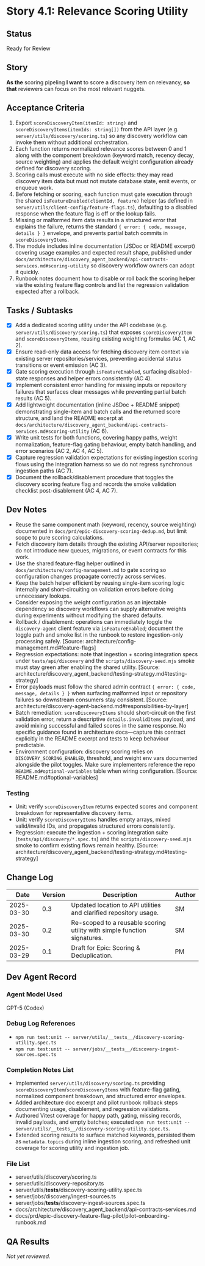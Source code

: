 # Story 4.1: Relevance Scoring Utility

## Status
Ready for Review

## Story
**As the** scoring pipeling
**I want** to score a discovery item on relevancy,
**so that** reviewers can focus on the most relevant nuggets.

## Acceptance Criteria
1. Export `scoreDiscoveryItem(itemId: string)` and `scoreDiscoveryItems(itemIds: string[])` from the API layer (e.g. `server/utils/discovery/scoring.ts`) so any discovery workflow can invoke them without additional orchestration.
2. Each function returns normalized relevance scores between 0 and 1 along with the component breakdown (keyword match, recency decay, source weighting) and applies the default weight configuration already defined for discovery scoring.
3. Scoring calls must execute with no side effects: they may read discovery item data but must not mutate database state, emit events, or enqueue work.
4. Before fetching or scoring, each function must gate execution through the shared `isFeatureEnabled(clientId, feature)` helper (as defined in `server/utils/client-config/feature-flags.ts`), defaulting to a disabled response when the feature flag is off or the lookup fails.
5. Missing or malformed item data results in a structured error that explains the failure, returns the standard `{ error: { code, message, details } }` envelope, and prevents partial batch commits in `scoreDiscoveryItems`.
6. The module includes inline documentation (JSDoc or README excerpt) covering usage examples and expected result shape, published under `docs/architecture/discovery_agent_backend/api-contracts-services.md#scoring-utility` so discovery workflow owners can adopt it quickly.
7. Runbook notes document how to disable or roll back the scoring helper via the existing feature flag controls and list the regression validation expected after a rollback.

## Tasks / Subtasks
- [x] Add a dedicated scoring utility under the API codebase (e.g. `server/utils/discovery/scoring.ts`) that exposes `scoreDiscoveryItem` and `scoreDiscoveryItems`, reusing existing weighting formulas (AC 1, AC 2).
- [x] Ensure read-only data access for fetching discovery item context via existing server repositories/services, preventing accidental status transitions or event emission (AC 3).
- [x] Gate scoring execution through `isFeatureEnabled`, surfacing disabled-state responses and helper errors consistently (AC 4).
- [x] Implement consistent error handling for missing inputs or repository failures that surfaces clear messages while preventing partial batch results (AC 5).
- [x] Add lightweight documentation (inline JSDoc + README snippet) demonstrating single-item and batch calls and the returned score structure, and land the README excerpt at `docs/architecture/discovery_agent_backend/api-contracts-services.md#scoring-utility` (AC 6).
- [x] Write unit tests for both functions, covering happy paths, weight normalization, feature-flag gating behaviour, empty batch handling, and error scenarios (AC 2, AC 4, AC 5).
- [x] Capture regression validation expectations for existing ingestion scoring flows using the integration harness so we do not regress synchronous ingestion paths (AC 7).
- [x] Document the rollback/disablement procedure that toggles the discovery scoring feature flag and records the smoke validation checklist post-disablement (AC 4, AC 7).

## Dev Notes
- Reuse the same component math (keyword, recency, source weighting) documented in `docs/prd/epic-discovery-scoring-dedup.md`, but limit scope to pure scoring calculations.
- Fetch discovery item details through the existing API/server repositories; do not introduce new queues, migrations, or event contracts for this work.
- Use the shared feature-flag helper outlined in `docs/architecture/config-management.md` to gate scoring so configuration changes propagate correctly across services.
- Keep the batch helper efficient by reusing single-item scoring logic internally and short-circuiting on validation errors before doing unnecessary lookups.
- Consider exposing the weight configuration as an injectable dependency so discovery workflows can supply alternative weights during experiments without modifying the shared defaults.
- Rollback / disablement: operations can immediately toggle the `discovery-agent` client feature via `isFeatureEnabled`; document the toggle path and smoke list in the runbook to restore ingestion-only processing safely. [Source: architecture/config-management.md#feature-flags]
- Regression expectations: note that ingestion + scoring integration specs under `tests/api/discovery` and the `scripts/discovery-seed.mjs` smoke must stay green after enabling the shared utility. [Source: architecture/discovery_agent_backend/testing-strategy.md#testing-strategy]
- Error payloads must follow the shared admin contract `{ error: { code, message, details } }` when surfacing malformed input or repository failures so downstream consumers stay consistent. [Source: architecture/discovery-agent-backend.md#responsibilities-by-layer]
- Batch remediation: `scoreDiscoveryItems` should short-circuit on the first validation error, return a descriptive `details.invalidItems` payload, and avoid mixing successful and failed scores in the same response. No specific guidance found in architecture docs—capture this contract explicitly in the README excerpt and tests to keep behaviour predictable.
- Environment configuration: discovery scoring relies on `DISCOVERY_SCORING_ENABLED`, threshold, and weight env vars documented alongside the pilot toggles. Make sure implementers reference the repo `README.md#optional-variables` table when wiring configuration. [Source: README.md#optional-variables]

### Testing
- Unit: verify `scoreDiscoveryItem` returns expected scores and component breakdown for representative discovery items.
- Unit: verify `scoreDiscoveryItems` handles empty arrays, mixed valid/invalid IDs, and propagates structured errors consistently.
- Regression: execute the ingestion + scoring integration suite (`tests/api/discovery/*.spec.ts`) and the `scripts/discovery-seed.mjs` smoke to confirm existing flows remain healthy. [Source: architecture/discovery_agent_backend/testing-strategy.md#testing-strategy]

## Change Log
| Date | Version | Description | Author |
|------|---------|-------------|--------|
| 2025-03-30 | 0.3 | Updated location to API utilities and clarified repository usage. | SM |
| 2025-03-30 | 0.2 | Re-scoped to a reusable scoring utility with simple function signatures. | SM |
| 2025-03-29 | 0.1 | Draft for Epic: Scoring & Deduplication. | PM |

## Dev Agent Record

### Agent Model Used
GPT-5 (Codex)

### Debug Log References
- `npm run test:unit -- server/utils/__tests__/discovery-scoring-utility.spec.ts`
- `npm run test:unit -- server/jobs/__tests__/discovery-ingest-sources.spec.ts`

### Completion Notes List
- Implemented `server/utils/discovery/scoring.ts` providing `scoreDiscoveryItem`/`scoreDiscoveryItems` with feature-flag gating, normalized component breakdown, and structured error envelopes.
- Added architecture doc excerpt and pilot runbook rollback steps documenting usage, disablement, and regression validations.
- Authored Vitest coverage for happy path, gating, missing records, invalid payloads, and empty batches; executed `npm run test:unit -- server/utils/__tests__/discovery-scoring-utility.spec.ts`.
- Extended scoring results to surface matched keywords, persisted them as `metadata.topics` during inline ingestion scoring, and refreshed unit coverage for scoring utility and ingestion job.

### File List
- server/utils/discovery/scoring.ts
- server/utils/discovery-repository.ts
- server/utils/__tests__/discovery-scoring-utility.spec.ts
- server/jobs/discovery/ingest-sources.ts
- server/jobs/__tests__/discovery-ingest-sources.spec.ts
- docs/architecture/discovery_agent_backend/api-contracts-services.md
- docs/prd/epic-discovery-feature-flag-pilot/pilot-onboarding-runbook.md

## QA Results
_Not yet reviewed._
